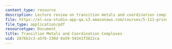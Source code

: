```yaml
---
content_type: resource
description: Lecture review on transition metals and coordination complexes.
file: https://ol-ocw-studio-app-qa.s3.amazonaws.com/courses/5-111-principles-of-chemical-science-fall-2008/2876b2c3a5f6230d9a5959241f3822ca_bioex_lect27.pdf
file_type: application/pdf
resourcetype: Document
title: Transition Metals and Coordination Complexes
uid: 2876b2c3-a5f6-230d-9a59-59241f3822ca
---
```


